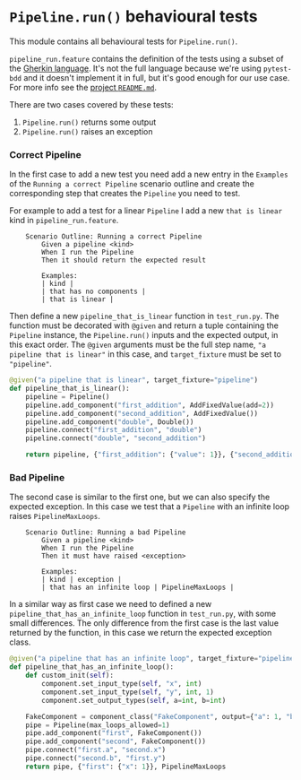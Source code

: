 # `Pipeline.run()` behavioural tests

This module contains all behavioural tests for `Pipeline.run()`.

`pipeline_run.feature` contains the definition of the tests using a subset of the [Gherkin language](https://cucumber.io/docs/gherkin/). It's not the full language because we're using `pytest-bdd` and it doesn't implement it in full, but it's good enough for our use case. For more info see the [project `README.md`](https://github.com/pytest-dev/pytest-bdd).

There are two cases covered by these tests:

1. `Pipeline.run()` returns some output
2. `Pipeline.run()` raises an exception

### Correct Pipeline

In the first case to add a new test you need add a new entry in the `Examples` of the `Running a correct Pipeline` scenario outline and create the corresponding step that creates the `Pipeline` you need to test.

For example to add a test for a linear `Pipeline` I add a new `that is linear` kind in `pipeline_run.feature`.

```gherkin
    Scenario Outline: Running a correct Pipeline
        Given a pipeline <kind>
        When I run the Pipeline
        Then it should return the expected result

        Examples:
        | kind |
        | that has no components |
        | that is linear |
```

Then define a new `pipeline_that_is_linear` function in `test_run.py`.
The function must be decorated with `@given` and return a tuple containing the `Pipeline` instance, the `Pipeline.run()` inputs and the expected output, in this exact order.
The `@given` arguments must be the full step name, `"a pipeline that is linear"` in this case, and `target_fixture` must be set to `"pipeline"`.

```python
@given("a pipeline that is linear", target_fixture="pipeline")
def pipeline_that_is_linear():
    pipeline = Pipeline()
    pipeline.add_component("first_addition", AddFixedValue(add=2))
    pipeline.add_component("second_addition", AddFixedValue())
    pipeline.add_component("double", Double())
    pipeline.connect("first_addition", "double")
    pipeline.connect("double", "second_addition")

    return pipeline, {"first_addition": {"value": 1}}, {"second_addition": {"result": 7}}
```

### Bad Pipeline

The second case is similar to the first one, but we can also specify the expected exception.
In this case we test that a `Pipeline` with an infinite loop raises `PipelineMaxLoops`.

```gherkin
    Scenario Outline: Running a bad Pipeline
        Given a pipeline <kind>
        When I run the Pipeline
        Then it must have raised <exception>

        Examples:
        | kind | exception |
        | that has an infinite loop | PipelineMaxLoops |
```

In a similar way as first case we need to defined a new `pipeline_that_has_an_infinite_loop` function in `test_run.py`, with some small differences.
The only difference from the first case is the last value returned by the function, in this case we return the expected exception class.

```python
@given("a pipeline that has an infinite loop", target_fixture="pipeline")
def pipeline_that_has_an_infinite_loop():
    def custom_init(self):
        component.set_input_type(self, "x", int)
        component.set_input_type(self, "y", int, 1)
        component.set_output_types(self, a=int, b=int)

    FakeComponent = component_class("FakeComponent", output={"a": 1, "b": 1}, extra_fields={"__init__": custom_init})
    pipe = Pipeline(max_loops_allowed=1)
    pipe.add_component("first", FakeComponent())
    pipe.add_component("second", FakeComponent())
    pipe.connect("first.a", "second.x")
    pipe.connect("second.b", "first.y")
    return pipe, {"first": {"x": 1}}, PipelineMaxLoops
```
